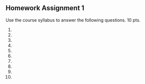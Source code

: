 ## Homework Assignment 1

Use the course syllabus to answer the following questions. 10 pts.


1.

2.

3.

4.

5.

6.

7.

8.

9.

10.

